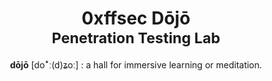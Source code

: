 <h1 align="center">
0xffsec Dōjō
<br>
<small>Penetration Testing Lab</small>
</h1>
<center>
<b>dōjō</b> [doꜜː(d)ʑoː] : a hall for immersive learning or meditation.
</center>

